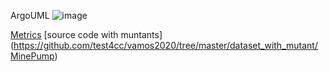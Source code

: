 ArgoUML
![image](https://raw.githubusercontent.com/test4cc/vamos2020/master/featureModel/ArgoUML.JPG)

 [Metrics](https://github.com/test4cc/vamos2020/blob/master/metrics/ArgoUML.csv)
 [source code with muntants] (https://github.com/test4cc/vamos2020/tree/master/dataset_with_mutant/MinePump)
